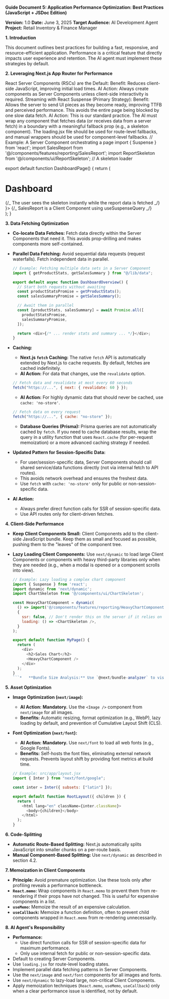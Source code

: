 <!-- Guide 5: Application Performance Optimization: Best Practices -->
<!-- filepath: d:\web development\2025\codevision works\inventory-management-app\inventory-nextjs-copilot-pro-chat-mode-4\instructions\Technical-Guides\guide-5-app-performance-guide.md -->

**Guide Document 5: Application Performance Optimization: Best Practices (JavaScript + JSDoc Edition)**

**Version:** 1.0
**Date:** June 3, 2025
**Target Audience:** AI Development Agent
**Project:** Retail Inventory & Finance Manager

**1. Introduction**

This document outlines best practices for building a fast, responsive, and resource-efficient application. Performance is a critical feature that directly impacts user experience and retention. The AI agent must implement these strategies by default.

**2. Leveraging Next.js App Router for Performance**

React Server Components (RSCs) are the Default:
Benefit: Reduces client-side JavaScript, improving initial load times.
AI Action: Always create components as Server Components unless client-side interactivity is required.
Streaming with React Suspense (Primary Strategy):
Benefit: Allows the server to send UI pieces as they become ready, improving TTFB and perceived performance. This avoids the entire page being blocked by one slow data fetch.
AI Action: This is our standard practice. The AI must wrap any component that fetches data (or receives data from a server fetch) in a <Suspense> boundary with a meaningful fallback prop (e.g., a skeleton component). The loading.jsx file should be used for route-level fallbacks, and manual <Suspense> wrappers should be used for component-level fallbacks.
// Example: A Server Component orchestrating a page
import { Suspense } from 'react';
import SalesReport from '@/components/features/reporting/SalesReport';
import ReportSkeleton from '@/components/ui/ReportSkeleton'; // A skeleton loader

export default function DashboardPage() {
return (

<div>
<h1>Dashboard</h1>
{/_ The user sees the skeleton instantly while the report data is fetched _/}
<Suspense fallback={<ReportSkeleton />}>
{/_ SalesReport is a Client Component using useSuspenseQuery _/}
<SalesReport />
</Suspense>
</div>
);
}

**3. Data Fetching Optimization**

- **Co-locate Data Fetches:** Fetch data directly within the Server Components that need it. This avoids prop-drilling and makes components more self-contained.
- **Parallel Data Fetching:** Avoid sequential data requests (request waterfalls). Fetch independent data in parallel.

  ```javascript
  // Example: Fetching multiple data sets in a Server Component
  import { getProductStats, getSalesSummary } from "@/lib/data";

  export default async function DashboardOverview() {
    // Start both requests without awaiting
    const productStatsPromise = getProductStats();
    const salesSummaryPromise = getSalesSummary();

    // Await them in parallel
    const [productStats, salesSummary] = await Promise.all([
      productStatsPromise,
      salesSummaryPromise,
    ]);

    return <div>{/* ... render stats and summary ... */}</div>;
  }
  ```

- **Caching:**

  - **Next.js `fetch` Caching:** The native `fetch` API is automatically extended by Next.js to cache requests. By default, fetches are cached indefinitely.
  - **AI Action:** For data that changes, use the `revalidate` option.

  ```javascript
  // Fetch data and revalidate at most every 60 seconds
  fetch("https://...", { next: { revalidate: 60 } });
  ```

  - **AI Action:** For highly dynamic data that should never be cached, use `cache: 'no-store'`.

  ```javascript
  // Fetch data on every request
  fetch("https://...", { cache: "no-store" });
  ```

  - **Database Queries (Prisma):** Prisma queries are not automatically cached by `fetch`. If you need to cache database results, wrap the query in a utility function that uses `React.cache` (for per-request memoization) or a more advanced caching strategy if needed.

- **Updated Pattern for Session-Specific Data:**

  - For user/session-specific data, Server Components should call shared service/data functions directly (not via internal fetch to API routes).
  - This avoids network overhead and ensures the freshest data.
  - Use `fetch` with `cache: 'no-store'` only for public or non-session-specific data.

- **AI Action:**
  - Always prefer direct function calls for SSR of session-specific data.
  - Use API routes only for client-driven fetches.

**4. Client-Side Performance**

- **Keep Client Components Small:** Client Components add to the client-side JavaScript bundle. Keep them as small and focused as possible, pushing them to the "leaves" of the component tree.
- **Lazy Loading Client Components:** Use `next/dynamic` to load large Client Components or components with heavy third-party libraries only when they are needed (e.g., when a modal is opened or a component scrolls into view).

  ````javascript
  // Example: Lazy loading a complex chart component
  import { Suspense } from 'react';
  import dynamic from 'next/dynamic';
  import ChartSkeleton from '@/components/ui/ChartSkeleton';

  const HeavyChartComponent = dynamic(
    () => import('@/components/features/reporting/HeavyChartComponent'),
    {
      ssr: false, // Don't render this on the server if it relies on browser APIs
      loading: () => <ChartSkeleton />,
    }
  );

  export default function MyPage() {
    return (
      <div>
        <h2>Sales Chart</h2>
        <HeavyChartComponent />
      </div>
    );
  }
  ```*   **Bundle Size Analysis:** Use `@next/bundle-analyzer` to visually inspect what is contributing to the client-side bundle size. This is a key tool for identifying optimization opportunities.
  ````

**5. Asset Optimization**

- **Image Optimization (`next/image`):**
  - **AI Action:** **Mandatory.** Use the `<Image />` component from `next/image` for all images.
  - **Benefits:** Automatic resizing, format optimization (e.g., WebP), lazy loading by default, and prevention of Cumulative Layout Shift (CLS).
- **Font Optimization (`next/font`):**

  - **AI Action:** **Mandatory.** Use `next/font` to load all web fonts (e.g., Google Fonts).
  - **Benefits:** Self-hosts the font files, eliminating external network requests. Prevents layout shift by providing font metrics at build time.

  ```javascript
  // Example: src/app/layout.jsx
  import { Inter } from "next/font/google";

  const inter = Inter({ subsets: ["latin"] });

  export default function RootLayout({ children }) {
    return (
      <html lang="en" className={inter.className}>
        <body>{children}</body>
      </html>
    );
  }
  ```

**6. Code-Splitting**

- **Automatic Route-Based Splitting:** Next.js automatically splits JavaScript into smaller chunks on a per-route basis.
- **Manual Component-Based Splitting:** Use `next/dynamic` as described in section 4.2.

**7. Memoization in Client Components**

- **Principle:** Avoid premature optimization. Use these tools only after profiling reveals a performance bottleneck.
- **`React.memo`:** Wrap components in `React.memo` to prevent them from re-rendering if their props have not changed. This is useful for expensive components in a list.
- **`useMemo`:** Memoize the result of an expensive calculation.
- **`useCallback`:** Memoize a function definition, often to prevent child components wrapped in `React.memo` from re-rendering unnecessarily.

**8. AI Agent's Responsibility**

- **Performance:**
  - Use direct function calls for SSR of session-specific data for maximum performance.
  - Only use internal fetch for public or non-session-specific data.
- Default to creating Server Components.
- Use `loading.jsx` for route-level loading states.
- Implement parallel data fetching patterns in Server Components.
- Use the `next/image` and `next/font` components for all images and fonts.
- Use `next/dynamic` to lazy-load large, non-critical Client Components.
- Apply memoization techniques (`React.memo`, `useMemo`, `useCallback`) only when a clear performance issue is identified, not by default.
